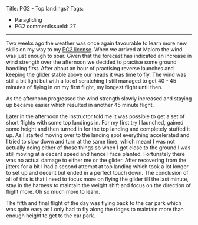 Title: PG2 - Top landings?
Tags:
  - Paragliding
  - PG2
commentIssueId: 27
---

Two weeks ago the weather was once again favourable to learn more new skills on my way to my [PG2 license](/tags/PG2.html). When we arrived at Maioro the wind was just enough to soar. Given that the forecast has indicated an increase in wind strength over the afternoon we decided to practise some ground handling first. After about an hour of practising reverse launches and keeping the glider stable above our heads it was time to fly. The wind was still a bit light but with a lot of scratching I still managed to get 40 - 45 minutes of flying in on my first flight, my longest flight until then.

As the afternoon progressed the wind strength slowly increased and staying up became easier which resulted in another 45 minute flight.

Later in the afternoon the instructor told me it was possible to get a set of short flights with some top landings in. For my first try I launched, gained some height and then turned in for the top landing and completely stuffed it up. As I started moving over to the landing spot everything accelerated and I tried to slow down and turn at the same time, which meant I was not actually doing either of those things so when I got close to the ground I was still moving at a decent speed and hence I face planted. Fortunately there was no actual damage to either me or the glider.
After recovering from the jitters for a bit I had a second attempt at top landing which took a lot longer to set up and decent but ended in a perfect touch down. The conclusion of all of this is that I need to focus more on flying the glider till the last minute, stay in the harness to maintain the weight shift and focus on the direction of flight more. Oh so much more to learn.

The fifth and final flight of the day was flying back to the car park which was quite easy as I only had to fly along the ridges to maintain more than enough height to get to the car park.
